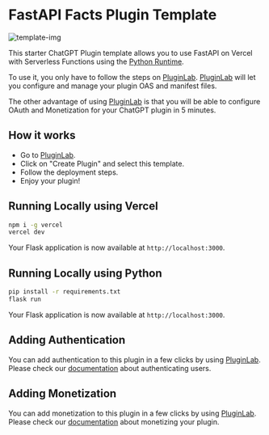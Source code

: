 # FastAPI Facts Plugin Template

![template-img](https://firebasestorage.googleapis.com/v0/b/pluginlab.appspot.com/o/public%2Ftemplates%2Ffastpi-template.jpg?alt=media)

This starter ChatGPT Plugin template allows you to use FastAPI on Vercel with Serverless Functions using the [Python Runtime](https://vercel.com/docs/concepts/functions/serverless-functions/runtimes/python).

To use it, you only have to follow the steps on [PluginLab](https://pluginlab.ai).
[PluginLab](https://pluginlab.ai) will let you configure and manage your plugin OAS and manifest files.

The other advantage of using [PluginLab](https://pluginlab.ai) is that you will be able to configure OAuth and Monetization for your ChatGPT plugin in 5 minutes.

## How it works

* Go to [PluginLab](https://pluginlab.ai).
* Click on "Create Plugin" and select this template.
* Follow the deployment steps.
* Enjoy your plugin!

## Running Locally using Vercel

```bash
npm i -g vercel
vercel dev
```

Your Flask application is now available at `http://localhost:3000`.

## Running Locally using Python

```bash
pip install -r requirements.txt
flask run
```

Your Flask application is now available at `http://localhost:3000`.

## Adding Authentication

You can add authentication to this plugin in a few clicks by using [PluginLab](https://pluginlab.ai).
Please check our [documentation](https://docs.pluginlab.ai/en/category/authentication-nyfktk/) about authenticating users.

## Adding Monetization

You can add monetization to this plugin in a few clicks by using [PluginLab](https://pluginlab.ai).
Please check our [documentation](https://docs.pluginlab.ai/en/category/plugin-monetization-10nw5z4/) about monetizing your plugin.

